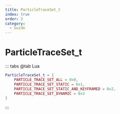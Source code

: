 ```yaml
---
title: ParticleTraceSet_t
index: true
order: 2
category:
  - Guide
---
```


# ParticleTraceSet_t
::: tabs
@tab Lua
```lua
ParticleTraceSet_t = {
    PARTICLE_TRACE_SET_ALL = 0x0,
    PARTICLE_TRACE_SET_STATIC = 0x1,
    PARTICLE_TRACE_SET_STATIC_AND_KEYFRAMED = 0x2,
    PARTICLE_TRACE_SET_DYNAMIC = 0x3
}
```
:::